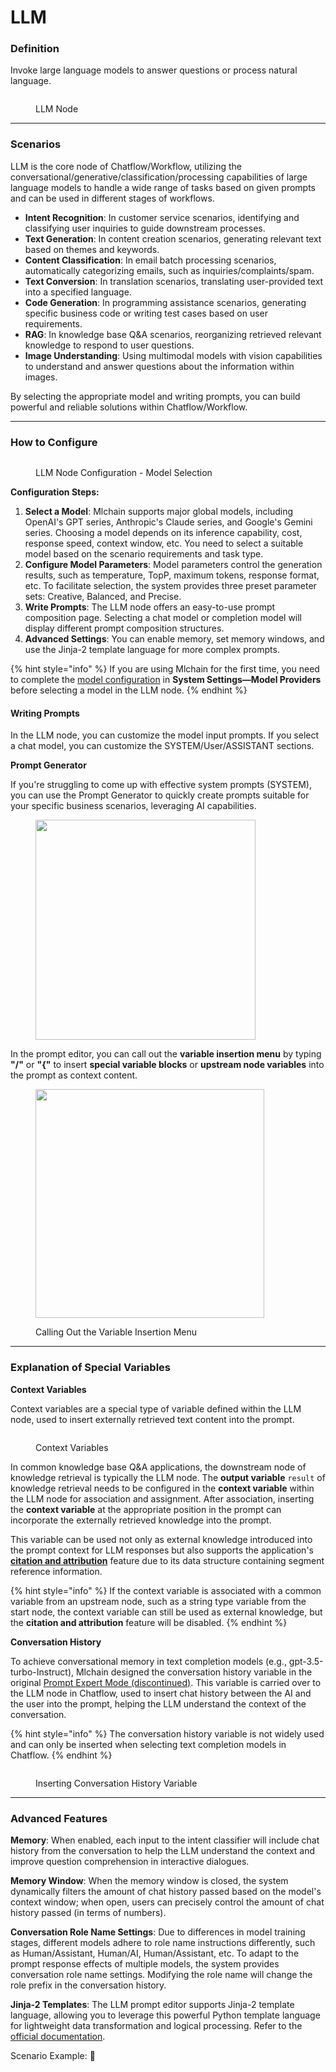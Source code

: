 # LLM

### Definition

Invoke large language models to answer questions or process natural language.

<figure><img src="../../../../img/llm-node-1.png" alt=""><figcaption><p>LLM Node</p></figcaption></figure>

***

### Scenarios

LLM is the core node of Chatflow/Workflow, utilizing the conversational/generative/classification/processing capabilities of large language models to handle a wide range of tasks based on given prompts and can be used in different stages of workflows.

* **Intent Recognition**: In customer service scenarios, identifying and classifying user inquiries to guide downstream processes.
* **Text Generation**: In content creation scenarios, generating relevant text based on themes and keywords.
* **Content Classification**: In email batch processing scenarios, automatically categorizing emails, such as inquiries/complaints/spam.
* **Text Conversion**: In translation scenarios, translating user-provided text into a specified language.
* **Code Generation**: In programming assistance scenarios, generating specific business code or writing test cases based on user requirements.
* **RAG**: In knowledge base Q&A scenarios, reorganizing retrieved relevant knowledge to respond to user questions.
* **Image Understanding**: Using multimodal models with vision capabilities to understand and answer questions about the information within images.

By selecting the appropriate model and writing prompts, you can build powerful and reliable solutions within Chatflow/Workflow.

***

### How to Configure

<figure><img src="../../../../img/llm-node-2.png" alt=""><figcaption><p>LLM Node Configuration - Model Selection</p></figcaption></figure>

**Configuration Steps:**

1. **Select a Model**: Mlchain supports major global models, including OpenAI's GPT series, Anthropic's Claude series, and Google's Gemini series. Choosing a model depends on its inference capability, cost, response speed, context window, etc. You need to select a suitable model based on the scenario requirements and task type.
2. **Configure Model Parameters**: Model parameters control the generation results, such as temperature, TopP, maximum tokens, response format, etc. To facilitate selection, the system provides three preset parameter sets: Creative, Balanced, and Precise.
3. **Write Prompts**: The LLM node offers an easy-to-use prompt composition page. Selecting a chat model or completion model will display different prompt composition structures.
4. **Advanced Settings**: You can enable memory, set memory windows, and use the Jinja-2 template language for more complex prompts.

{% hint style="info" %}
If you are using Mlchain for the first time, you need to complete the [model configuration](../../model-configuration/) in **System Settings—Model Providers** before selecting a model in the LLM node.
{% endhint %}

#### **Writing Prompts**

In the LLM node, you can customize the model input prompts. If you select a chat model, you can customize the SYSTEM/User/ASSISTANT sections.

**Prompt Generator**

If you're struggling to come up with effective system prompts (SYSTEM), you can use the Prompt Generator to quickly create prompts suitable for your specific business scenarios, leveraging AI capabilities.

<figure><img src="../../../../img/en-prompt-generator.png" alt="" width="352"><figcaption></figcaption></figure>

In the prompt editor, you can call out the **variable insertion menu** by typing **"/"** or **"{"** to insert **special variable blocks** or **upstream node variables** into the prompt as context content.

<figure><img src="../../../../img/llm-node-3.png" alt="" width="366"><figcaption><p>Calling Out the Variable Insertion Menu</p></figcaption></figure>

***

### Explanation of Special Variables

**Context Variables**

Context variables are a special type of variable defined within the LLM node, used to insert externally retrieved text content into the prompt.

<figure><img src="../../../../img/llm-node-4.png" alt=""><figcaption><p>Context Variables</p></figcaption></figure>

In common knowledge base Q&A applications, the downstream node of knowledge retrieval is typically the LLM node. The **output variable** `result` of knowledge retrieval needs to be configured in the **context variable** within the LLM node for association and assignment. After association, inserting the **context variable** at the appropriate position in the prompt can incorporate the externally retrieved knowledge into the prompt.

This variable can be used not only as external knowledge introduced into the prompt context for LLM responses but also supports the application's [**citation and attribution**](../../knowledge-base/retrieval\_test\_and\_citation.md#id-2-yin-yong-yu-gui-shu) feature due to its data structure containing segment reference information.

{% hint style="info" %}
If the context variable is associated with a common variable from an upstream node, such as a string type variable from the start node, the context variable can still be used as external knowledge, but the **citation and attribution** feature will be disabled.
{% endhint %}

**Conversation History**

To achieve conversational memory in text completion models (e.g., gpt-3.5-turbo-Instruct), Mlchain designed the conversation history variable in the original [Prompt Expert Mode (discontinued)](../../../learn-more/extended-reading/prompt-engineering/prompt-engineering-1/). This variable is carried over to the LLM node in Chatflow, used to insert chat history between the AI and the user into the prompt, helping the LLM understand the context of the conversation.

{% hint style="info" %}
The conversation history variable is not widely used and can only be inserted when selecting text completion models in Chatflow.
{% endhint %}

<figure><img src="/en/.gitbook/assets/guides/workflow/node/llm/image (204).png" alt=""><figcaption><p>Inserting Conversation History Variable</p></figcaption></figure>

***

### Advanced Features

**Memory**: When enabled, each input to the intent classifier will include chat history from the conversation to help the LLM understand the context and improve question comprehension in interactive dialogues.

**Memory Window**: When the memory window is closed, the system dynamically filters the amount of chat history passed based on the model's context window; when open, users can precisely control the amount of chat history passed (in terms of numbers).

**Conversation Role Name Settings**: Due to differences in model training stages, different models adhere to role name instructions differently, such as Human/Assistant, Human/AI, Human/Assistant, etc. To adapt to the prompt response effects of multiple models, the system provides conversation role name settings. Modifying the role name will change the role prefix in the conversation history.

**Jinja-2 Templates**: The LLM prompt editor supports Jinja-2 template language, allowing you to leverage this powerful Python template language for lightweight data transformation and logical processing. Refer to the [official documentation](https://jinja.palletsprojects.com/en/3.1.x/templates/).

Scenario Example: **🚧**